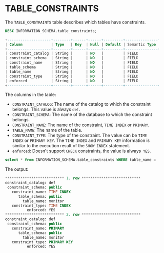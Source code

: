 # TABLE_CONSTRAINTS

The `TABLE_CONSTRAINTS` table describes which tables have constraints.

```sql
DESC INFORMATION_SCHEMA.table_constraints;
```

```sql
+--------------------+--------+------+------+---------+---------------+
| Column             | Type   | Key  | Null | Default | Semantic Type |
+--------------------+--------+------+------+---------+---------------+
| constraint_catalog | String |      | NO   |         | FIELD         |
| constraint_schema  | String |      | NO   |         | FIELD         |
| constraint_name    | String |      | NO   |         | FIELD         |
| table_schema       | String |      | NO   |         | FIELD         |
| table_name         | String |      | NO   |         | FIELD         |
| constraint_type    | String |      | NO   |         | FIELD         |
| enforced           | String |      | NO   |         | FIELD         |
+--------------------+--------+------+------+---------+---------------+
```

The columns in the table:

* `CONSTRAINT_CATALOG`: The name of the catalog to which the constraint belongs. This value is always `def`.
* `CONSTRAINT_SCHEMA`: The name of the database to which the constraint belongs.
* `CONSTRAINT_NAME`: The name of the constraint, `TIME INDEX` or `PRIMARY`.
* `TABLE_NAME`: The name of the table.
* `CONSTRAINT_TYPE`: The type of the constraint. The value can be `TIME INDEX` or `PRIMARY KEY`. The `TIME INDEX` and `PRIMARY KEY` information is similar to the execution result of the `SHOW INDEX` statement.
* `enforced`:  Doesn't support `CHECK` constraints, the value is always` YES`.

```sql
select * from INFORMATION_SCHEMA.table_constraints WHERE table_name = 'monitor'\G;
```

The output:

```sql
*************************** 1. row ***************************
constraint_catalog: def
 constraint_schema: public
   constraint_name: TIME INDEX
      table_schema: public
        table_name: monitor
   constraint_type: TIME INDEX
          enforced: YES
*************************** 2. row ***************************
constraint_catalog: def
 constraint_schema: public
   constraint_name: PRIMARY
      table_schema: public
        table_name: monitor
   constraint_type: PRIMARY KEY
          enforced: YES
```

